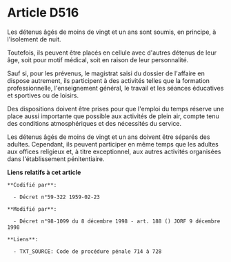 # Article D516

Les détenus âgés de moins de vingt et un ans sont soumis, en principe, à l'isolement de nuit. 

Toutefois, ils peuvent être placés en cellule avec d'autres détenus de leur âge, soit pour motif médical, soit en raison de
leur personnalité. 

Sauf si, pour les prévenus, le magistrat saisi du dossier de l'affaire en dispose autrement, ils participent à des activités
telles que la formation professionnelle, l'enseignement général, le travail et les séances éducatives et sportives ou de
loisirs. 

Des dispositions doivent être prises pour que l'emploi du temps réserve une place aussi importante que possible aux activités
de plein air, compte tenu des conditions atmosphériques et des nécessités du service. 

Les détenus âgés de moins de vingt et un ans doivent être séparés des adultes. Cependant, ils peuvent participer en même
temps que les adultes aux offices religieux et, à titre exceptionnel, aux autres activités organisées dans l'établissement
pénitentiaire.

**Liens relatifs à cet article**

	**Codifié par**:

	  - Décret n°59-322 1959-02-23

	**Modifié par**:

	  - Décret n°98-1099 du 8 décembre 1998 - art. 188 () JORF 9 décembre 1998

	**Liens**:

	  - TXT_SOURCE: Code de procédure pénale 714 à 728
